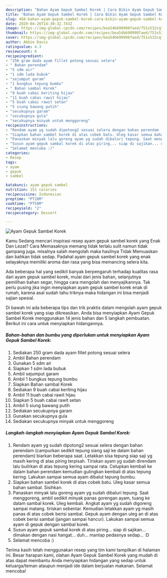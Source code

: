 ```yaml
---
description: "Bahan Ayam Gepuk Sambel Korek | Cara Bikin Ayam Gepuk Sambel Korek Yang Bikin Ngiler"
title: "Bahan Ayam Gepuk Sambel Korek | Cara Bikin Ayam Gepuk Sambel Korek Yang Bikin Ngiler"
slug: 468-bahan-ayam-gepuk-sambel-korek-cara-bikin-ayam-gepuk-sambel-korek-yang-bikin-ngiler
date: 2020-04-26T14:30:32.743Z
image: https://img-global.cpcdn.com/recipes/bea54b690998faed/751x532cq70/ayam-gepuk-sambel-korek-foto-resep-utama.jpg
thumbnail: https://img-global.cpcdn.com/recipes/bea54b690998faed/751x532cq70/ayam-gepuk-sambel-korek-foto-resep-utama.jpg
cover: https://img-global.cpcdn.com/recipes/bea54b690998faed/751x532cq70/ayam-gepuk-sambel-korek-foto-resep-utama.jpg
author: Abbie Davis
ratingvalue: 4.3
reviewcount: 8
recipeingredient:
- "250 gram dada ayam fillet potong sesuai selera"
- " Bahan perendam"
- "5 sdm air"
- "1 sdm lada bubuk"
- "sejumput garam"
- "1 bungkus tepung bumbu"
- " Bahan sambal Korek"
- "9 buah cabai keriting hijau"
- "11 buah cabai rawit hijau"
- "5 buah cabai rawit setan"
- "5 siung bawang putih"
- "secukupnya garam"
- "secukupnya gula"
- "secukupnya minyak untuk menggoreng"
recipeinstructions:
- "Rendam ayam yg sudah dipotong2 sesuai selera dengan bahan perendam (campurkan sedikit tepung siang saji ke dalam bahan perendam) biarkan beberapa saat. Letakkan sisa tepung siap saji yg masih kering di atas piring terpisah. Tiriskan ayam yg sudah direndam lalu bulirkan di atas tepung kering sampai rata. Celupkan kembali ke dalam bahan perendam kemudian gulingkan kembali di atas tepung kering. Lakukan sampai semua ayam dibalut tepung bumbu."
- "Siapkan bahan sambel korek di atas cobek batu. Uleg kasar semua bahan sambal. Sisihkan."
- "Panaskan minyak lalu goreng ayam yg sudah dibaluri tepung. Saat menggoreng, ambil sedikit minyak panas gorengan ayam, tuang ke dalam sambal korek. Uleg kembali. Angkat ayam yg sudah digoreng sampai matang. tiriskan sebentar. Kemudian letakkan ayam yg masih panas di atas cobek berisi sambal. Gepuk ayam dengan uleg an di atas cobek berisi sambal (jangan sampai hancur). Lakukan sampai semua ayam di gepuk dengan sambal korek."
- "Susun ayam gepuk sambal korek di atas piring... siap di sajikan... dimakan dengan nasi hangat... duh... mantap pedasnya sedap... :D"
- "Selamat mencoba :)"
categories:
- Resep
tags:
- ayam
- gepuk
- sambel

katakunci: ayam gepuk sambel 
nutrition: 151 calories
recipecuisine: Indonesian
preptime: "PT28M"
cooktime: "PT58M"
recipeyield: "2"
recipecategory: Dessert

---
```



![Ayam Gepuk Sambel Korek](https://img-global.cpcdn.com/recipes/bea54b690998faed/751x532cq70/ayam-gepuk-sambel-korek-foto-resep-utama.jpg)

Kamu Sedang mencari inspirasi resep ayam gepuk sambel korek yang Enak Dan Lezat? Cara Memasaknya memang tidak terlalu sulit namun tidak gampang juga. misalnya salah mengolah maka hasilnya Tidak Memuaskan dan bahkan tidak sedap. Padahal ayam gepuk sambel korek yang enak selayaknya memiliki aroma dan rasa yang bisa memancing selera kita.

Ada beberapa hal yang sedikit banyak berpengaruh terhadap kualitas rasa dari ayam gepuk sambel korek, mulai dari jenis bahan, selanjutnya pemilihan bahan segar, hingga cara mengolah dan menyajikannya. Tak perlu pusing jika ingin menyiapkan ayam gepuk sambel korek enak di rumah, karena asal sudah tahu triknya maka hidangan ini bisa menjadi sajian spesial.




Di bawah ini ada beberapa tips dan trik praktis dalam mengolah ayam gepuk sambel korek yang siap dikreasikan. Anda bisa menyiapkan Ayam Gepuk Sambel Korek menggunakan 14 jenis bahan dan 5 langkah pembuatan. Berikut ini cara untuk menyiapkan hidangannya.

<!--inarticleads1-->

##### Bahan-bahan dan bumbu yang diperlukan untuk menyiapkan Ayam Gepuk Sambel Korek:

1. Sediakan 250 gram dada ayam fillet potong sesuai selera
1. Ambil  Bahan perendam
1. Gunakan 5 sdm air
1. Siapkan 1 sdm lada bubuk
1. Ambil sejumput garam
1. Ambil 1 bungkus tepung bumbu
1. Siapkan  Bahan sambal Korek
1. Sediakan 9 buah cabai keriting hijau
1. Ambil 11 buah cabai rawit hijau
1. Siapkan 5 buah cabai rawit setan
1. Ambil 5 siung bawang putih
1. Sediakan secukupnya garam
1. Gunakan secukupnya gula
1. Sediakan secukupnya minyak untuk menggoreng




<!--inarticleads2-->

##### Langkah-langkah menyiapkan Ayam Gepuk Sambel Korek:

1. Rendam ayam yg sudah dipotong2 sesuai selera dengan bahan perendam (campurkan sedikit tepung siang saji ke dalam bahan perendam) biarkan beberapa saat. Letakkan sisa tepung siap saji yg masih kering di atas piring terpisah. Tiriskan ayam yg sudah direndam lalu bulirkan di atas tepung kering sampai rata. Celupkan kembali ke dalam bahan perendam kemudian gulingkan kembali di atas tepung kering. Lakukan sampai semua ayam dibalut tepung bumbu.
1. Siapkan bahan sambel korek di atas cobek batu. Uleg kasar semua bahan sambal. Sisihkan.
1. Panaskan minyak lalu goreng ayam yg sudah dibaluri tepung. Saat menggoreng, ambil sedikit minyak panas gorengan ayam, tuang ke dalam sambal korek. Uleg kembali. Angkat ayam yg sudah digoreng sampai matang. tiriskan sebentar. Kemudian letakkan ayam yg masih panas di atas cobek berisi sambal. Gepuk ayam dengan uleg an di atas cobek berisi sambal (jangan sampai hancur). Lakukan sampai semua ayam di gepuk dengan sambal korek.
1. Susun ayam gepuk sambal korek di atas piring... siap di sajikan... dimakan dengan nasi hangat... duh... mantap pedasnya sedap... :D
1. Selamat mencoba :)




Terima kasih telah menggunakan resep yang tim kami tampilkan di halaman ini. Besar harapan kami, olahan Ayam Gepuk Sambel Korek yang mudah di atas dapat membantu Anda menyiapkan hidangan yang sedap untuk keluarga/teman ataupun menjadi ide dalam berjualan makanan. Selamat mencoba!
